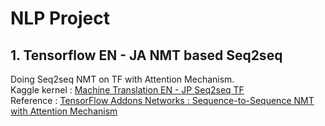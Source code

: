 # NLP Project

## 1. Tensorflow EN - JA NMT based Seq2seq
Doing Seq2seq NMT on TF with Attention Mechanism.<br>
Kaggle kernel : [Machine Translation EN - JP Seq2seq TF](https://www.kaggle.com/wahyusetianto/machine-translation-en-jp-seq2seq-tf)<br>
Reference : [TensorFlow Addons Networks : Sequence-to-Sequence NMT with Attention Mechanism](https://www.tensorflow.org/addons/tutorials/networks_seq2seq_nmt) 